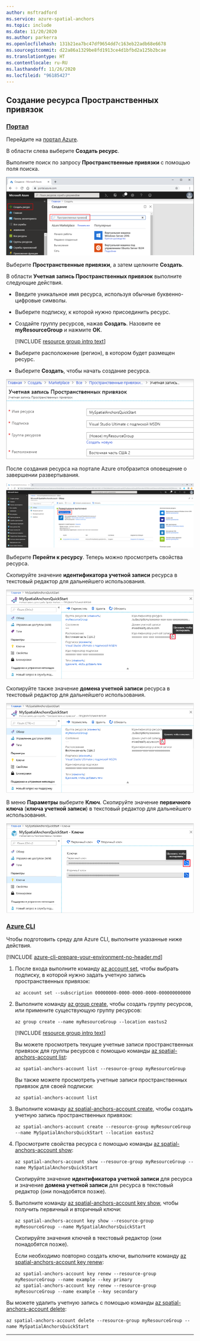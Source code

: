 ```yaml
---
author: msftradford
ms.service: azure-spatial-anchors
ms.topic: include
ms.date: 11/20/2020
ms.author: parkerra
ms.openlocfilehash: 131b21ea7bc47df9654dd7c163eb22adb68e6678
ms.sourcegitcommit: d22a86a1329be8fd1913ce4d1bfbd2a125b2bcae
ms.translationtype: HT
ms.contentlocale: ru-RU
ms.lasthandoff: 11/26/2020
ms.locfileid: "96185427"
---
```

## <a name="create-a-spatial-anchors-resource"></a>Создание ресурса Пространственных привязок

### <a name="portal"></a>[Портал](#tab/azure-portal)

Перейдите на <a href="https://portal.azure.com" target="_blank">портал Azure</a>.

В области слева выберите **Создать ресурс**.

Выполните поиск по запросу **Пространственные привязки** с помощью поля поиска.

![Снимок экрана, показывающий результаты поиска по запросу "Пространственные привязки".](./media/spatial-anchors-get-started-create-resource/portal-search.png)

Выберите **Пространственные привязки**, а затем щелкните **Создать**.

В области **Учетная запись Пространственных привязок** выполните следующие действия.

* Введите уникальное имя ресурса, используя обычные буквенно-цифровые символы.  
* Выберите подписку, к которой нужно присоединить ресурс.  
* Создайте группу ресурсов, нажав **Создать**. Назовите ее **myResourceGroup** и нажмите **ОК**.  

  [!INCLUDE [resource group intro text](resource-group.md)]
  
* Выберите расположение (регион), в котором будет размещен ресурс.  
* Выберите **Создать**, чтобы начать создание ресурса.

![Снимок экрана: область Пространственных привязок для создания ресурса.](./media/spatial-anchors-get-started-create-resource/create-resource-form.png)

После создания ресурса на портале Azure отобразится оповещение о завершении развертывания. 
   
![Снимок экрана, показывающий, что развертывание ресурса завершено.](./media/spatial-anchors-get-started-create-resource/deployment-complete.png)

Выберите **Перейти к ресурсу**. Теперь можно просмотреть свойства ресурса. 
   
Скопируйте значение **идентификатора учетной записи** ресурса в текстовый редактор для дальнейшего использования.

![Снимок экрана: область свойств ресурса](./media/spatial-anchors-get-started-create-resource/view-resource-properties.png)

Скопируйте также значение **домена учетной записи** ресурса в текстовый редактор для дальнейшего использования.

![Снимок экрана, показывающий значение домена учетной записи ресурса.](./media/spatial-anchors-get-started-create-resource/view-resource-domain.png)

В меню **Параметры** выберите **Ключ**. Скопируйте значение **первичного ключа** (**ключа учетной записи**) в текстовый редактор для дальнейшего использования.

![Снимок экрана: область "Ключи" для учетной записи.](./media/spatial-anchors-get-started-create-resource/view-account-key.png)

### <a name="azure-cli"></a>[Azure CLI](#tab/azure-cli)

Чтобы подготовить среду для Azure CLI, выполните указанные ниже действия.

[!INCLUDE [azure-cli-prepare-your-environment-no-header.md](azure-cli-prepare-your-environment-no-header.md)]

1. После входа выполните команду [az account set](/cli/azure/account#az_account_set), чтобы выбрать подписку, в которой нужно задать учетную запись пространственных привязок:

   ```azurecli
   az account set --subscription 00000000-0000-0000-0000-000000000000
   ```

1. Выполните команду [az group create](/cli/azure/group#az_group_create), чтобы создать группу ресурсов, или примените существующую группу ресурсов:

   ```azurecli
   az group create --name myResourceGroup --location eastus2
   ```

   [!INCLUDE [resource group intro text](resource-group.md)]

   Вы можете просмотреть текущие учетные записи пространственных привязок для группы ресурсов с помощью команды [az spatial-anchors-account list](/cli/azure/ext/mixed-reality/spatial-anchors-account#ext_mixed_reality_az_spatial_anchors_account_list):

   ```azurecli
   az spatial-anchors-account list --resource-group myResourceGroup
   ```

   Вы также можете просмотреть учетные записи пространственных привязок для своей подписки:

   ```azurecli
   az spatial-anchors-account list
   ```

1. Выполните команду [az spatial-anchors-account create](/cli/azure/ext/mixed-reality/spatial-anchors-account#ext_mixed_reality_az_spatial_anchors_account_create), чтобы создать учетную запись пространственных привязок:

   ```azurecli
   az spatial-anchors-account create --resource-group myResourceGroup --name MySpatialAnchorsQuickStart --location eastus2
   ```

1. Просмотрите свойства ресурса с помощью команды [az spatial-anchors-account show](/cli/azure/ext/mixed-reality/spatial-anchors-account#ext_mixed_reality_az_spatial_anchors_account_show):

   ```azurecli
   az spatial-anchors-account show --resource-group myResourceGroup --name MySpatialAnchorsQuickStart
   ```

   Скопируйте значение **идентификатора учетной записи** для ресурса и значение **домена учетной записи** для ресурса в текстовый редактор (они понадобятся позже).

1. Выполните команду [az spatial-anchors-account key show](/cli/azure/ext/mixed-reality/spatial-anchors-account/key#ext_mixed_reality_az_spatial_anchors_account_key_show), чтобы получить первичный и вторичный ключи:

   ```azurecli
   az spatial-anchors-account key show --resource-group myResourceGroup --name MySpatialAnchorsQuickStart
   ```

   Скопируйте значения ключей в текстовый редактор (они понадобятся позже).

   Если необходимо повторно создать ключи, выполните команду [az spatial-anchors-account key renew](/cli/azure/ext/mixed-reality/spatial-anchors-account/key#ext_mixed_reality_az_spatial_anchors_account_key_renew):

   ```azurecli
   az spatial-anchors-account key renew --resource-group myResourceGroup --name example --key primary
   az spatial-anchors-account key renew --resource-group myResourceGroup --name example --key secondary
   ```

Вы можете удалить учетную запись с помощью команды [az spatial-anchors-account delete](/cli/azure/ext/mixed-reality/spatial-anchors-account#ext_mixed_reality_az_spatial_anchors_account_delete):

```azurecli
az spatial-anchors-account delete --resource-group myResourceGroup --name MySpatialAnchorsQuickStart
```

---
